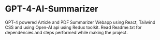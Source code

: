 # GPT-4-AI-Summarizer
GPT-4 powered Article and PDF Summarizer Webapp using React, Tailwind CSS and using Open-AI api using Redux toolkit.
Read Readme.txt for dependencies and steps performed while making the project.

